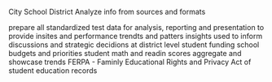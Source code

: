 City School District
Analyze info from sources and formats

prepare all standardized test data for analysis, reporting and presentation to provide insites and performance trendts and patters
insights used to inform discussions and strategic decidions at district level
student funding school budgets and priorities
student math and readin scores
aggregate and showcase trends
FERPA - Faminly Educational Rights and Privacy Act of student education records
